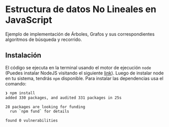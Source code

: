 # Estructura de datos No Lineales en JavaScript

Ejemplo de implementación de Árboles, Grafos y sus correspondientes algoritmos de búsqueda y recorrido.

## Instalación

El código se ejecuta en la terminal usando el motor de ejecución `node` (Puedes instalar NodeJS visitando el siguiente [link](https://nodejs.org/)). Luego de instalar node en tu sistema, tendrás `npm` disponible. Para instalar las dependencias usa el comando:

```bash
❯ npm install
added 330 packages, and audited 331 packages in 25s

28 packages are looking for funding
  run `npm fund` for details

found 0 vulnerabilities
```
